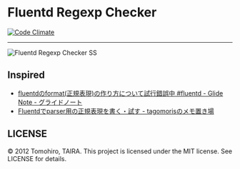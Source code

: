 Fluentd Regexp Checker
================================================================================

[![Code Climate](https://codeclimate.com/badge.png)](https://codeclimate.com/github/Tomohiro/fluentd_regexp_checker)

---


![Fluentd Regexp Checker SS](http://cl.ly/image/3w2R1a0B340P/fluentd-regexp-checker-ss.png)


Inspired
-------------------------------------------------------------------------------

- [fluentdのformat(正規表現)の作り方について試行錯誤中 #fluentd - Glide Note - グライドノート](http://blog.glidenote.com/blog/2012/07/15/fluentd-regex-debug/)
- [Fluentdでparser用の正規表現を書く・試す - tagomorisのメモ置き場](http://d.hatena.ne.jp/tagomoris/20120715/1342368392)



LICENSE
--------------------------------------------------------------------------------

&copy; 2012 Tomohiro, TAIRA.
This project is licensed under the MIT license.
See LICENSE for details.
